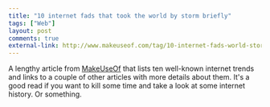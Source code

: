 ```yaml
---
title: "10 internet fads that took the world by storm briefly"
tags: ["Web"]
layout: post
comments: true
external-link: http://www.makeuseof.com/tag/10-internet-fads-world-storm-briefly/
---
```


A lengthy article from [MakeUseOf](http://www.makeuseof.com/ "MakeUseOf") that lists ten well-known internet trends and links to a couple of other articles with more details about them. It's a good read if you want to kill some time and take a look at some internet history. Or something.
